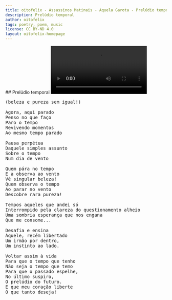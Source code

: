 ```yaml
---
title: oitofelix - Assassinos Matinais - Aquela Garota - Prelúdio temporal
description: Prelúdio temporal
author: oitofelix
tags: poetry, poem, music
license: CC BY-ND 4.0
layout: oitofelix-homepage
---
```

<div id="markdown" markdown="1">
## Prelúdio temporal

<video controls>
  <source src="https://github.com/oitofelix/assassinos-matinais/releases/download/preludio-temporal/Preludio.Temporal.ogg" type="video/ogg">
  <a href="https://github.com/oitofelix/assassinos-matinais/releases/download/preludio-temporal/Preludio.Temporal.ogg">Music File</a>
</video>

<pre class="poem">
(beleza e pureza sem igual!)

Agora, aqui parado
Penso no que faço
Paro o tempo
Revivendo momentos
Ao mesmo tempo parado

Pausa perpétua
Daquele simples assunto
Sobre o tempo
Num dia de vento

Quem pára no tempo
E a observa ao vento
Vê singular beleza!
Quem observa o tempo
Ao parar no vento
Descobre rara pureza!

Tempos aqueles que andei só
Interrompido pela clareza do questionamento alheio
Uma sombria esperança que nos engana
Que me consome...

Desafia e ensina
Àquele, recém libertado
Um irmão por dentro,
Um instinto ao lado.

Voltar assim à vida
Para que o tempo que tenho
Não seja o tempo que temo
Para que o passado espelhe,
No último suspiro,
O prelúdio do futuro.
E que meu coração liberte
O que tanto deseja!
</pre>

</div>
